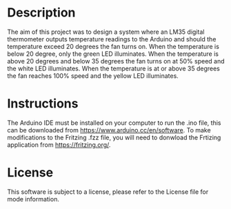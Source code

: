 # Description
The aim of this project was to design a system where an LM35 digital thermometer outputs temperature readings to the Arduino and should the temperature exceed 20 degrees the fan turns on. When the temperature is below 20 degree, only the green LED illuminates. When the temperature is above 20 degrees and below 35 degrees the fan turns on at 50% speed and the white LED illuminates. When the temperature is at or above 35 degrees the fan reaches 100% speed and the yellow LED illuminates.

# Instructions
The Arduino IDE must be installed on your computer to run the .ino file, this can be downloaded from https://www.arduino.cc/en/software.
To make modifications to the Fritzing .fzz file, you will need to donwload the Frtizing application from https://fritzing.org/.

# License
This software is subject to a license, please refer to the License file for mode information.

